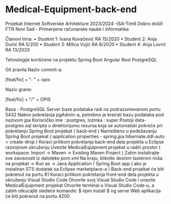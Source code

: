 # Medical-Equipment-back-end

Projekat Internet Softverske Arhitekture 2023/2024 -ISA-Tim6
Dobro došli!
FTN Novi Sad - Primenjene računarske nauke i informatika

Članovi tima:
• Student 1: Ivana Kovačević RA 15/2020
• Student 2: Anja Dučić RA 5/200
• Student 3: Milica Vujić RA 8/2020
• Student 4: Anja Lovrić RA 13/2020

Tehnologije korišćene na projektu
Spring Boot
Angular
Rest
PostgreSQL

Git pravila
Naziv commit-a:

[feat/fix] + ": " + opis

Naziv grane:

[feat/fix] + "/" + OPIS

Baza - PostgreSQL
Server baze podataka radi na podrazumevanom portu 5432
Nakon pokretanja pgAdmin-a, potrebno je kreirati bazu podataka pod nazivom jpa
Korisničko ime : postgres, lozinka : super
Postoji data-postgres.sql skripta u direktorijumu resursa koja se automatski pokreće pri pokretanju Spring Boot projekat ( back-end )
Namešteno u podešavanju Spring Boot projekat ( application.properties - spring.jpa.hibernate.ddl-auto = create-drop )
Koraci prilikom pokretanja back-end dela projekta u Eclipse razvojnom okruženju
Uvezite MedicalEquipment projekat u radni prostor ( workspace: Import -> Maven -> Existing Maven Project )
Zatim instalirajte sve zavisnosti iz datoteke pom.xml
Na kraju, kliknite desnim tasterom miša na projekat -> Run as -> Java Application / Spring Boot app ( ako je instaliran STS dodatak sa Eclipse marketplace-a )
Back-end projekat će biti pokrenut na portu 81
Koraci prilikom pokretanja front-end dela projekta u okruženju Visual Studio Code
Otvorite svoj Visual Studio Code i uvezite MedicalEquipment projekat
Otvorite terminal u Visual Studio Code-u, a zatim otkucajte sledeće komande:
$ npm install
$ ng serve
Web aplikacija će biti pokrenut na portu 4200
